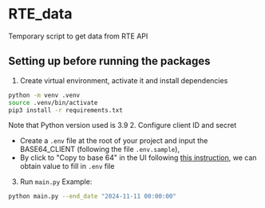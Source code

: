 # RTE_data
Temporary script to get data from RTE API
## Setting up before running the packages

1. Create virtual environment, activate it and install dependencies

```bash
python -m venv .venv
source .venv/bin/activate
pip3 install -r requirements.txt
```
Note that Python version used is 3.9
2. Configure client ID and secret

- Create a `.env` file at the root of your project and input the BASE64_CLIENT (following the file `.env.sample`), 
- By click to "Copy to base 64" in the UI following [this instruction](https://data.rte-france.org/documents/20182/22648/EN_GuideOauth2_v5.1.pdf/54d3d183-f20f-4290-9417-bcae122b9e46), we can obtain value to fill in `.env` file

3. Run `main.py`
Example:
```bash
python main.py --end_date "2024-11-11 00:00:00"
```